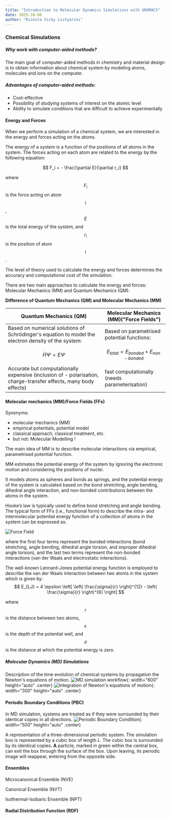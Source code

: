 ```yaml
---
title: "Introduction to Molecular Dynamics Simulations with GROMACS"
date: 2025-10-06
author: "Risnita Vicky Listyarini"
---
```


### Chemical Simulations 

##### Why work with computer-aided methods?
The main goal of computer-aided methods in chemistry and material design is to obtain information about chemical system by modeling atoms, molecules and ions on the computer.

##### Advantages of computer-aided methods:
- Cost-effective
- Possibility of studying systems of interest on the atomic level
- Ability to simulate conditions that are difficult to achieve experimentally

#### Energy and Forces
When we perform a simulation of a chemical system, we are interested in the energy and forces acting on the atoms.

The energy of a system is a function of the positions of all atoms in the system. 
The forces acting on each atom are related to the energy by the following equation:

$$ F_i = - \frac{\partial E}{\partial r_i} $$

where $$ F_i $$ is the force acting on atom $$  i $$ , $$  E $$  is the total energy of the system, and $$  r_i $$ is the position of atom $$  i $$.

The level of theory used to calculate the energy and forces determines the accuracy and computational cost of the simulation.

There are two main approaches to calculate the energy and forces: Molecular Mechanics (MM) and Quantum Mechanics (QM).

**Difference of Quantum Mechanics (QM) and Molecular Mechanics (MM)**

| Quantum Mechanics (QM) | Molecular Mechanics (MM)("Force Fields") |
| ----------- | ----------- |
|  Based on numerical solutions of Schrödinger's equation to model the electron density of the system: | Based on parametrised potential functions: |
|$$ \hat{H} \Psi = E \Psi $$ | $$ E_{total} = E_{bonded} + E_{non-bonded} $$ |
|  Accurate but computationally expensive (inclusion of - polarisation, charge-transfer effects, many body effects) | fast computationally (needs parameterisation) |


#### Molecular mechanics (MM)/Force Fields (FFs)
Synonyms: 
- molecular mechanics (MM)
- empirical potentials, potential model
- classical approach, classical treatment, etc.
- but not: Molecular Modelling !

The main idea of MM is to describe molecular interactions via empirical, parametrised potential function.

MM estimates the potential energy of the system by ignoring the electronic motion and considering the positions of nuclei. 

It models atoms as spheres and bonds as springs, and the potential energy of the system is calculated based on the bond stretching, angle bending, dihedral angle interaction, and non-bonded contributions between the
atoms in the system. 

Hooke’s law is typically used to define bond stretching and angle bending. The typical form of FFs (i.e., functional form) to describe the intra- and intermolecular potential energy function of a collection of atoms in the system can be expressed as:

![Force Field](/figure/FFs.png)

where the first four terms represent the bonded interactions (bond stretching, angle bending, dihedral angle torsion, and improper dihedral angle torsion), and the last two terms represent the non-bonded interactions (van der Waals and electrostatic interactions).

The well-known Lennard-Jones potential energy function is employed to describe the van der Waals interaction between two atoms in the system which is given by:
$$ E_{LJ} = 4 \epsilon \left[ \left( \frac{\sigma}{r} \right)^{12} - \left( \frac{\sigma}{r} \right)^{6} \right] $$

where $$  r $$ is the distance between two atoms, $$  \epsilon $$ is the depth of the potential well, and $$  \sigma $$ is the distance at which the potential energy is zero.


##### Molecular Dynamics (MD) Simulations
Description of the time evolution of chemical systems by propagation the Newton's equations of motion. 
![MD simulation workflow](/figure/loop.png){: width="600" height="auto" .center}
![Integration of Newton's equations of motion](/figure/integration.png){: width="300" height="auto" .center}







#### Periodic Boundary Conditions (PBC)
In MD simulation, systems are treated as if they were surrounded by their identical copies in all directions.
![Periodic Boundary Condition](/figure/pbc_1.png){: width="500" height="auto" .center}


A representation of a three-dimensional periodic system. The simulation box is represented
by a cubic box of length *L*. The cubic box is surrounded by its identical copies. **A** particle, marked in
green within the central box, can exit the box through the surface of the box. Upon leaving, its periodic
image will reappear, entering from the opposite side.


#### Ensembles
Microcanonical Ensemble (NVE)

Canonical Ensemble (NVT)

Isothermal-Isobaric Ensemble (NPT)

#### Radial Distribution Function (RDF)


